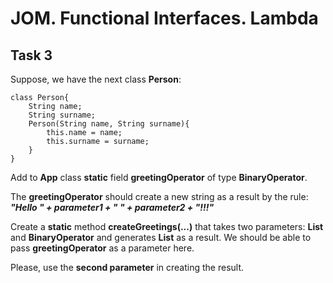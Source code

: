 # JOM. Functional Interfaces. Lambda
## Task 3

Suppose, we have the next class **Person**:
```
class Person{  
    String name;  
    String surname;  
    Person(String name, String surname){ 
        this.name = name;  
        this.surname = surname;  
    }  
}
```
Add to **App** class **static** field **greetingOperator** of type **BinaryOperator**. 

The **greetingOperator** should create a new string as a result by the rule:  
***"Hello " + parameter1 + " " + parameter2 + "!!!"***

Create a **static** method **createGreetings(...)** that takes two parameters: **List<Person>** and **BinaryOperator** and generates **List<String>** as a result. We should be able to pass **greetingOperator** as a parameter here.

Please, use the **second parameter** in creating the result.
